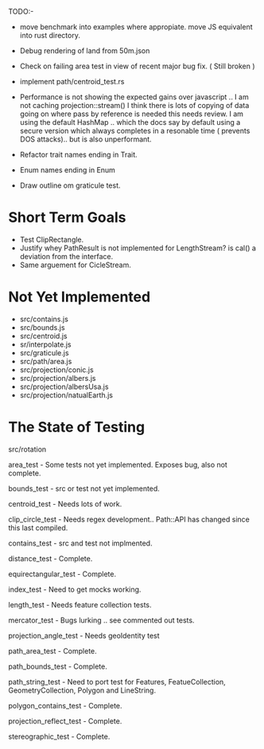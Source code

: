 TODO:-

* move benchmark into examples where appropiate.
  move JS equivalent into rust directory.

* Debug rendering of land from 50m.json

* Check on failing area test in view of recent major bug fix. ( Still broken )

* implement path/centroid_test.rs

* Performance is not showing the expected gains over javascript ..
	I am not caching projection::stream()
	I think there is lots of copying of data going on where pass by reference is needed this needs review.
	I am using the default HashMap .. which the docs say by default using a secure version which always completes
	in a resonable time ( prevents DOS attacks).. but is also unperformant.

* Refactor trait names ending in Trait.

* Enum names ending in Enum

* Draw outline om graticule test.

# Short Term Goals

* Test ClipRectangle.
* Justify whey PathResult is not implemented for LengthStream? is cal() a deviation from the interface.
* Same arguement for CicleStream.

# Not Yet Implemented

* src/contains.js
* src/bounds.js
* src/centroid.js
* sr/interpolate.js
* src/graticule.js
* src/path/area.js
* src/projection/conic.js
* src/projection/albers.js
* src/projection/albersUsa.js
* src/projection/natualEarth.js

# The State of Testing

src/rotation

area_test - Some tests not yet implemented. Exposes bug, also not complete.

bounds_test - src or test not yet implemented.

centroid_test - Needs lots of work.

clip_circle_test - Needs regex development.. Path::API has changed since this last compiled.

contains_test - src and test not implmented.

distance_test - Complete.

equirectangular_test - Complete.

index_test - Need to get mocks working.

length_test -  Needs feature collection tests.

mercator_test - Bugs lurking .. see commented out tests.

projection_angle_test  - Needs geoIdentity test

path_area_test - Complete.

path_bounds_test - Complete.

path_string_test - Need to port test for Features, FeatueCollection, GeometryCollection, Polygon and LineString.

polygon_contains_test - Complete.

projection_reflect_test - Complete.

stereographic_test - Complete.
